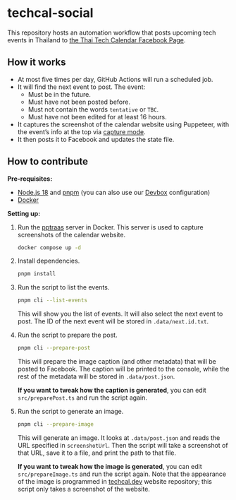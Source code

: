 # techcal-social

This repository hosts an automation workflow that posts upcoming tech events in Thailand to [the Thai Tech Calendar Facebook Page](https://www.facebook.com/th.techcal.dev).

## How it works

- At most five times per day, GitHub Actions will run a scheduled job.
- It will find the next event to post. The event:
  - Must be in the future.
  - Must have not been posted before.
  - Must not contain the words `tentative` or `TBC`.
  - Must have not been edited for at least 16 hours.
- It captures the screenshot of the calendar website using Puppeteer, with the event’s info at the top via [capture mode](https://github.com/creatorsgarten/techcal.dev/pull/122).
- It then posts it to Facebook and updates the state file.

## How to contribute

**Pre-requisites:**

- [Node.js 18](https://nodejs.org/en/) and [pnpm](https://pnpm.io/) (you can also use our [Devbox](https://www.jetpack.io/devbox) configuration)
- [Docker](https://www.docker.com/)

**Setting up:**

1. Run the [pptraas](https://github.com/dtinth/pptraas) server in Docker. This server is used to capture screenshots of the calendar website.

   ```sh
   docker compose up -d
   ```

2. Install dependencies.

   ```sh
   pnpm install
   ```

3. Run the script to list the events.

   ```sh
   pnpm cli --list-events
   ```

   This will show you the list of events. It will also select the next event to post. The ID of the next event will be stored in `.data/next.id.txt`.

4. Run the script to prepare the post.

   ```sh
   pnpm cli --prepare-post
   ```

   This will prepare the image caption (and other metadata) that will be posted to Facebook. The caption will be printed to the console, while the rest of the metadata will be stored in `.data/post.json`.

   **If you want to tweak how the caption is generated**, you can edit `src/preparePost.ts` and run the script again.

5. Run the script to generate an image.

   ```sh
   pnpm cli --prepare-image
   ```

   This will generate an image. It looks at `.data/post.json` and reads the URL specified in `screenshotUrl`. Then the script will take a screenshot of that URL, save it to a file, and print the path to that file.

   **If you want to tweak how the image is generated**, you can edit `src/prepareImage.ts` and run the script again. Note that the appearance of the image is programmed in [techcal.dev](https://github.com/creatorsgarten/techcal.dev) website repository; this script only takes a screenshot of the website.
